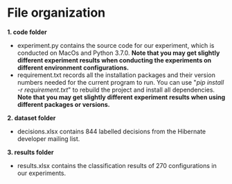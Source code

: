 # File organization
**1. code folder**

- experiment.py contains the source code for our experiment, which is conducted on MacOs and Python 3.7.0. **Note that you may get slightly** **different experiment results when conducting the experiments on different environment configurations.**
- requirement.txt records all the installation packages and their version numbers needed for the current program to run. You can use "_pip install -r requirement.txt_" to rebuild the project and install all dependencies. **Note that you may get slightly different experiment results when using different packages or versions.**


**2. dataset folder**

- decisions.xlsx contains 844 labelled decisions from the Hibernate developer mailing list.



**3. results folder**

- results.xlsx contains the classification results of 270 configurations in our experiments.



